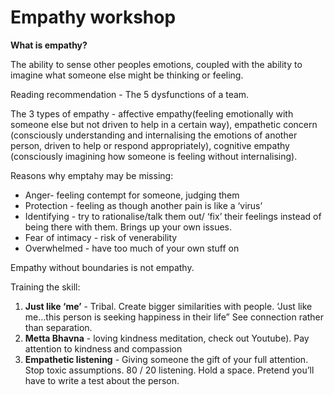 # Empathy workshop

**What is empathy?**

The ability to sense other peoples emotions, coupled with the ability to imagine what someone else might be thinking or feeling. 

Reading recommendation - The 5 dysfunctions of a team.

The 3 types of empathy - affective empathy(feeling emotionally with someone else but not driven to help in a certain way), empathetic concern (consciously understanding and internalising the emotions of another person, driven to help or respond appropriately), cognitive empathy (consciously imagining how someone is feeling without internalising).

Reasons why emptahy may be missing:
* Anger- feeling contempt for someone, judging them
* Protection - feeling as though another pain is like a ‘virus’
* Identifying - try to rationalise/talk them out/ ‘fix’ their feelings instead of being there with them. Brings up your own issues.
* Fear of intimacy - risk of venerability
* Overwhelmed - have too much of your own stuff on

Empathy without boundaries is not empathy.

Training the skill:
1. **Just like ‘me’** - Tribal. Create bigger similarities with people. ‘Just like me…this person is seeking happiness in their life” See connection rather than separation. 
2. **Metta Bhavna** - loving kindness meditation, check out Youtube). Pay attention to kindness and compassion
3. **Empathetic listening** - Giving someone the gift of your full attention. Stop toxic assumptions. 80 / 20 listening. Hold a space. Pretend you’ll have to write a test about the person.
